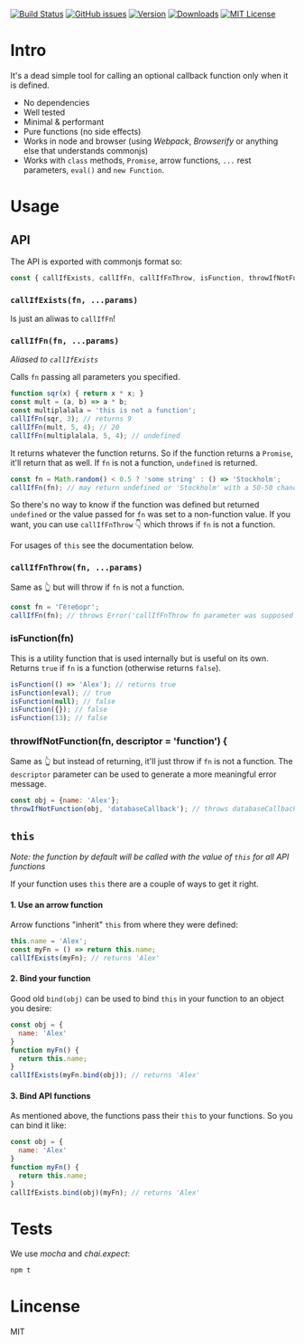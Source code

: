 [![Build Status](https://travis-ci.org/userpixel/callifexists.svg?branch=master)](https://travis-ci.org/userpixel/callifexists)
[![GitHub issues](https://img.shields.io/github/issues/userpixel/callifexists.svg)](https://github.com/userpixel/callifexists/issues)
[![Version](https://img.shields.io/npm/v/callifexists.svg?style=flat-square)](http://npm.im/callifexists)
[![Downloads](https://img.shields.io/npm/dm/callifexists.svg?style=flat-square)](http://npm-stat.com/charts.html?package=callifexists&from=2017-01-01)
[![MIT License](https://img.shields.io/npm/l/callifexists.svg?style=flat-square)](http://opensource.org/licenses/MIT)

# Intro

It's a dead simple tool for calling an optional callback function only when it is defined.

* No dependencies
* Well tested
* Minimal & performant
* Pure functions (no side effects)
* Works in node and browser (using *Webpack*, *Browserify* or anything else that understands commonjs)
* Works with `class` methods, `Promise`, arrow functions, `...` rest parameters, `eval()` and `new Function`.

# Usage

## API

The API is exported with commonjs format so:

```javascript
const { callIfExists, callIfFn, callIfFnThrow, isFunction, throwIfNotFunction } = require('callifexists');
```

### `callIfExists(fn, ...params)`

Is just an aliwas to `callIfFn`!

### `callIfFn(fn, ...params)`

*Aliased to `callIfExists`*

Calls `fn` passing all parameters you specified.

```javascript
function sqr(x) { return x * x; }
const mult = (a, b) => a * b;
const multiplalala = 'this is not a function';
callIfFn(sqr, 3); // returns 9
callIfFn(mult, 5, 4); // 20
callIfFn(multiplalala, 5, 4); // undefined
```

It returns whatever the function returns. So if the function returns a `Promise`, it'll return that
as  well.
If `fn` is not a function, `undefined` is returned.

```javascript
const fn = Math.random() < 0.5 ? 'some string' : () => 'Stockholm';
callIfFn(fn); // may return undefined or 'Stockholm' with a 50-50 chance!
```

So there's no way to know if the function was defined but returned `undefined` or the value passed
for `fn` was set to a non-function value.
If you want, you can use `callIfFnThrow` 👇 which throws if `fn` is not a function.

For usages of `this` see the documentation below.

### `callIfFnThrow(fn, ...params)`

Same as 👆 but will throw if `fn` is not a function.

```javascript
const fn = 'Гётеборг';
callIfFn(fn); // throws Error('callIfFnThrow fn parameter was supposed to be a function but it's string')
```

### isFunction(fn)

This is a utility function that is used internally but is useful on its own.
Returns `true` if `fn` is a function (otherwise returns `false`).

```javascript
isFunction(() => 'Alex'); // returns true
isFunction(eval); // true
isFunction(null); // false
isFunction({}); // false
isFunction(13); // false
```

### throwIfNotFunction(fn, descriptor = 'function') {
  
Same as 👆 but instead of returning, it'll just throw if `fn` is not a function.
The `descriptor` parameter can be used to generate a more meaningful error message.

```javascript
const obj = {name: 'Alex'};
throwIfNotFunction(obj, 'databaseCallback'); // throws databaseCallback was supposed to be a function but it's object`);
```

## `this`

*Note: the function by default will be called with the value of `this` for all API functions*

If your function uses `this` there are a couple of ways to get it right.

#### 1. Use an arrow function

Arrow functions "inherit" `this` from where they were defined:

```javascript
this.name = 'Alex';
const myFn = () => return this.name;
callIfExists(myFn); // returns 'Alex'
```

#### 2. Bind your function

Good old `bind(obj)` can be used to bind `this` in your function to an object you desire:

```javascript
const obj = {
  name: 'Alex'
}
function myFn() {
  return this.name;
}
callIfExists(myFn.bind(obj)); // returns 'Alex'
```

#### 3. Bind API functions

As mentioned above, the functions pass their `this` to your functions. So you can bind it like:

```javascript
const obj = {
  name: 'Alex'
}
function myFn() {
  return this.name;
}
callIfExists.bind(obj)(myFn); // returns 'Alex'
```

# Tests

We use *mocha* and *chai.expect*:

```bash
npm t
```

# Lincense

MIT
